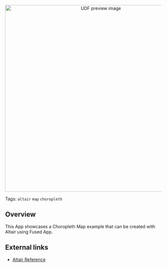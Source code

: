 <!--fused:preview-->
<p align="center"><img src="https://fused-magic.s3.amazonaws.com/thumbnails/apps-public/Choropleth_Map_Example.png" width="600" alt="UDF preview image"></p>

<!--fused:tags-->
Tags: `altair` `map` `choropleth`

<!--fused:readme-->
## Overview

This App showcases a Choropleth Map example that can be created with Altair using Fused App.

## External links

- [Altair Reference](https://altair-viz.github.io/gallery/choropleth.html)
